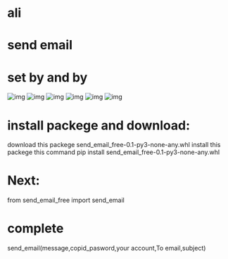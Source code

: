 ﻿# ali
# send email
# set by and by
![img](https://i.ibb.co/XW67rFf/1.png)
![img](https://i.ibb.co/ZGM6KY1/2.png)
![img](https://i.ibb.co/4jsPNBM/3.png)
![img](https://i.ibb.co/2n3fzgx/4.png)
![img](https://i.ibb.co/nswCH88/5.png)
![img](https://i.ibb.co/zNjL1xB/6.png)
# install packege and download:
download this packege send_email_free-0.1-py3-none-any.whl
install this packege this command pip install  send_email_free-0.1-py3-none-any.whl
# Next:
from send_email_free import send_email
# complete
send_email(message,copid_pasword,your account,To email,subject)
